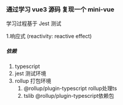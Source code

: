 ### 通过学习 vue3 源码 复现一个 mini-vue

学习过程基于 Jest 测试

1.响应式 (reactivity: reactive effect)


##### 依赖
1. typescript
2. jest 测试环境
3. rollup 打包环境
   1. @rollup/plugin-typescript rollup处理ts
   2. tslib @rollup/plugin-typescript依赖包